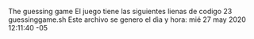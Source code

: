 The guessing game
El juego tiene las siguientes lienas de codigo
23 guessinggame.sh
Este archivo se genero el dìa y hora:
mié 27 may 2020 12:11:40 -05
